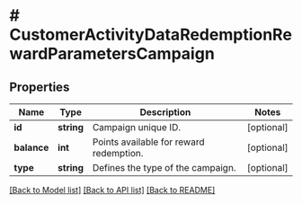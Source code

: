# # CustomerActivityDataRedemptionRewardParametersCampaign

## Properties

Name | Type | Description | Notes
------------ | ------------- | ------------- | -------------
**id** | **string** | Campaign unique ID. | [optional]
**balance** | **int** | Points available for reward redemption. | [optional]
**type** | **string** | Defines the type of the campaign. | [optional]

[[Back to Model list]](../../README.md#models) [[Back to API list]](../../README.md#endpoints) [[Back to README]](../../README.md)
